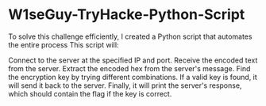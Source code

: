 # W1seGuy-TryHacke-Python-Script
To solve this challenge efficiently, I created a Python script that automates the entire process
This script will:

Connect to the server at the specified IP and port.
Receive the encoded text from the server.
Extract the encoded hex from the server's message.
Find the encryption key by trying different combinations.
If a valid key is found, it will send it back to the server.
Finally, it will print the server's response, which should contain the flag if the key is correct.
